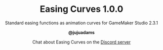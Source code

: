 <h1 align="center">Easing Curves 1.0.0</h1>

<p align="center">Standard easing functions as animation curves for GameMaker Studio 2.3.1</p>

<p align="center"><b>@jujuadams</b></p>

<p align="center">Chat about Easing Curves on the <a href="https://discord.gg/8krYCqr">Discord server</a></p>

